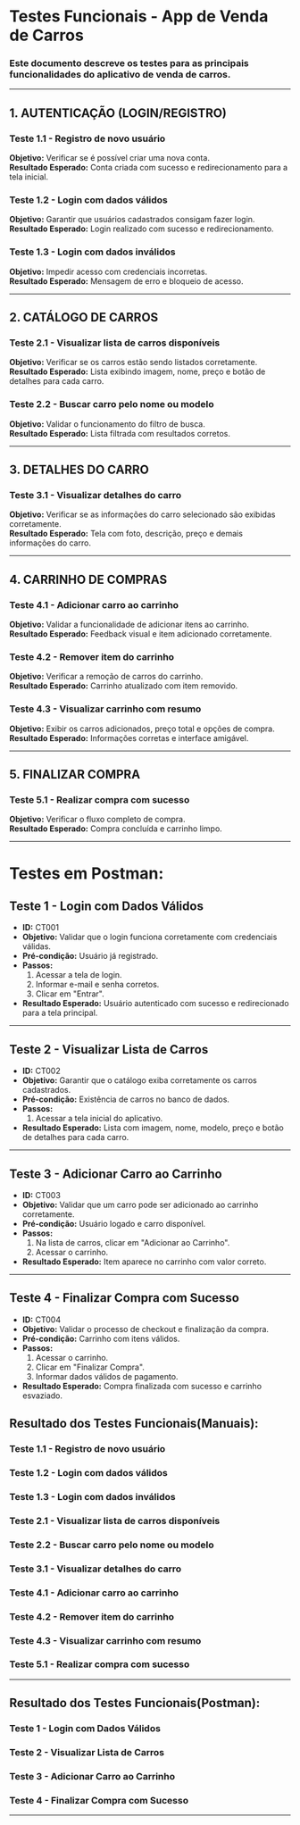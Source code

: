 # Testes Funcionais - App de Venda de Carros

### Este documento descreve os testes para as principais funcionalidades do aplicativo de venda de carros.

---

## 1. AUTENTICAÇÃO (LOGIN/REGISTRO)

### Teste 1.1 - Registro de novo usuário
**Objetivo:** Verificar se é possível criar uma nova conta.  
**Resultado Esperado:** Conta criada com sucesso e redirecionamento para a tela inicial.

### Teste 1.2 - Login com dados válidos  
**Objetivo:** Garantir que usuários cadastrados consigam fazer login.  
**Resultado Esperado:** Login realizado com sucesso e redirecionamento.

### Teste 1.3 - Login com dados inválidos  
**Objetivo:** Impedir acesso com credenciais incorretas.  
**Resultado Esperado:** Mensagem de erro e bloqueio de acesso.

---

## 2. CATÁLOGO DE CARROS

### Teste 2.1 - Visualizar lista de carros disponíveis  
**Objetivo:** Verificar se os carros estão sendo listados corretamente.  
**Resultado Esperado:** Lista exibindo imagem, nome, preço e botão de detalhes para cada carro.

### Teste 2.2 - Buscar carro pelo nome ou modelo  
**Objetivo:** Validar o funcionamento do filtro de busca.  
**Resultado Esperado:** Lista filtrada com resultados corretos.

---

## 3. DETALHES DO CARRO

### Teste 3.1 - Visualizar detalhes do carro  
**Objetivo:** Verificar se as informações do carro selecionado são exibidas corretamente.  
**Resultado Esperado:** Tela com foto, descrição, preço e demais informações do carro.

---

## 4. CARRINHO DE COMPRAS

### Teste 4.1 - Adicionar carro ao carrinho  
**Objetivo:** Validar a funcionalidade de adicionar itens ao carrinho.  
**Resultado Esperado:** Feedback visual e item adicionado corretamente.

### Teste 4.2 - Remover item do carrinho  
**Objetivo:** Verificar a remoção de carros do carrinho.  
**Resultado Esperado:** Carrinho atualizado com item removido.

### Teste 4.3 - Visualizar carrinho com resumo  
**Objetivo:** Exibir os carros adicionados, preço total e opções de compra.  
**Resultado Esperado:** Informações corretas e interface amigável.

---

## 5. FINALIZAR COMPRA

### Teste 5.1 - Realizar compra com sucesso  
**Objetivo:** Verificar o fluxo completo de compra.  
**Resultado Esperado:** Compra concluída e carrinho limpo.

---

#  Testes em Postman:

##  Teste 1 - Login com Dados Válidos

- **ID:** CT001  
- **Objetivo:** Validar que o login funciona corretamente com credenciais válidas.  
- **Pré-condição:** Usuário já registrado.  
- **Passos:**
  1. Acessar a tela de login.
  2. Informar e-mail e senha corretos.
  3. Clicar em "Entrar".
- **Resultado Esperado:** Usuário autenticado com sucesso e redirecionado para a tela principal.
---

##  Teste 2 - Visualizar Lista de Carros

- **ID:** CT002  
- **Objetivo:** Garantir que o catálogo exiba corretamente os carros cadastrados.  
- **Pré-condição:** Existência de carros no banco de dados.  
- **Passos:**
  1. Acessar a tela inicial do aplicativo.
- **Resultado Esperado:** Lista com imagem, nome, modelo, preço e botão de detalhes para cada carro.
---

##  Teste 3 - Adicionar Carro ao Carrinho

- **ID:** CT003  
- **Objetivo:** Validar que um carro pode ser adicionado ao carrinho corretamente.  
- **Pré-condição:** Usuário logado e carro disponível.  
- **Passos:**
  1. Na lista de carros, clicar em "Adicionar ao Carrinho".
  2. Acessar o carrinho.
- **Resultado Esperado:** Item aparece no carrinho com valor correto.
---

##  Teste 4 - Finalizar Compra com Sucesso

- **ID:** CT004  
- **Objetivo:** Validar o processo de checkout e finalização da compra.  
- **Pré-condição:** Carrinho com itens válidos.  
- **Passos:**
  1. Acessar o carrinho.
  2. Clicar em "Finalizar Compra".
  3. Informar dados válidos de pagamento.
- **Resultado Esperado:** Compra finalizada com sucesso e carrinho esvaziado.




## Resultado dos Testes Funcionais(Manuais):
### Teste 1.1 - Registro de novo usuário
### Teste 1.2 - Login com dados válidos  
### Teste 1.3 - Login com dados inválidos  
### Teste 2.1 - Visualizar lista de carros disponíveis  
### Teste 2.2 - Buscar carro pelo nome ou modelo  
### Teste 3.1 - Visualizar detalhes do carro  
### Teste 4.1 - Adicionar carro ao carrinho  
### Teste 4.2 - Remover item do carrinho  
### Teste 4.3 - Visualizar carrinho com resumo  
### Teste 5.1 - Realizar compra com sucesso  

---

## Resultado dos Testes Funcionais(Postman):
###  Teste 1 - Login com Dados Válidos
###  Teste 2 - Visualizar Lista de Carros
###  Teste 3 - Adicionar Carro ao Carrinho
###  Teste 4 - Finalizar Compra com Sucesso

---